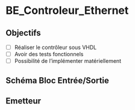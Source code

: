 # BE_Controleur_Ethernet

## Objectifs
- [ ] Réaliser le contrôleur sous VHDL
- [ ] Avoir des tests fonctionnels
- [ ] Possibilité de l’implémenter matériellement

## Schéma Bloc Entrée/Sortie

##  Emetteur

